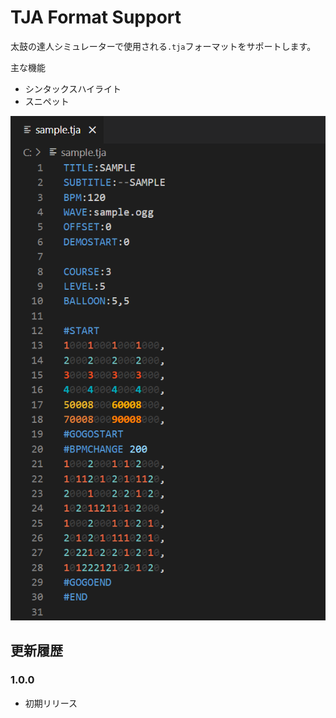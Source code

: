 # TJA Format Support

太鼓の達人シミュレーターで使用される`.tja`フォーマットをサポートします。

主な機能
- シンタックスハイライト
- スニペット

![sample](/images/sample.png)

## 更新履歴

### 1.0.0

- 初期リリース